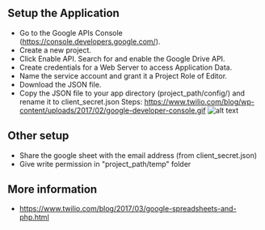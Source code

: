 ## Setup the Application ##

* Go to the Google APIs Console (<https://console.developers.google.com/>).
* Create a new project.
* Click Enable API. Search for and enable the Google Drive API.
* Create credentials for a Web Server to access Application Data.
* Name the service account and grant it a Project Role of Editor.
* Download the JSON file.
* Copy the JSON file to your app directory (project_path/config/) and rename it to client_secret.json
Steps: https://www.twilio.com/blog/wp-content/uploads/2017/02/google-developer-console.gif
![alt text](https://www.twilio.com/blog/wp-content/uploads/2017/02/google-developer-console.gif)


## Other setup ##
* Share the google sheet with the email address (from client_secret.json)
* Give write permission in "project_path/temp" folder

## More information ##
* <https://www.twilio.com/blog/2017/03/google-spreadsheets-and-php.html>
